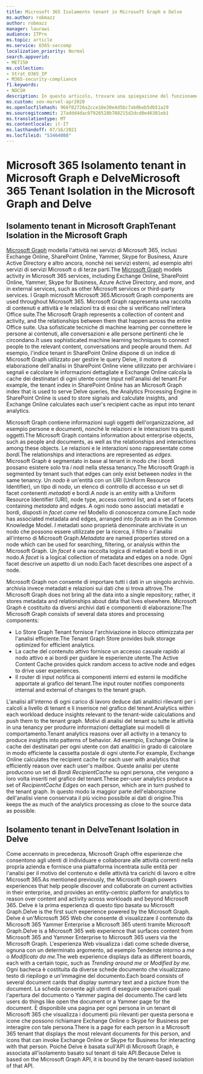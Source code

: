 ```yaml
---
title: Microsoft 365 Isolamento tenant in Microsoft Graph e Delve
ms.author: robmazz
author: robmazz
manager: laurawi
audience: ITPro
ms.topic: article
ms.service: O365-seccomp
localization_priority: Normal
search.appverid:
- MET150
ms.collection:
- Strat_O365_IP
- M365-security-compliance
f1.keywords:
- NOCSH
description: In questo articolo, trovare una spiegazione del funzionamento Microsoft 365'isolamento del tenant nell'Office Graph e in Delve.
ms.custom: seo-marvel-apr2020
ms.openlocfilehash: 966f02726a2cce18e30e4d5bc7ab0beb5db51a29
ms.sourcegitcommit: 27addd4dac07926528b788215d2dcd0e46301eb1
ms.translationtype: MT
ms.contentlocale: it-IT
ms.lasthandoff: 07/16/2021
ms.locfileid: "53464088"
---
```

# <a name="microsoft-365-tenant-isolation-in-the-microsoft-graph-and-delve"></a><span data-ttu-id="b18eb-103">Microsoft 365 Isolamento tenant in Microsoft Graph e Delve</span><span class="sxs-lookup"><span data-stu-id="b18eb-103">Microsoft 365 Tenant Isolation in the Microsoft Graph and Delve</span></span>

## <a name="tenant-isolation-in-the-microsoft-graph"></a><span data-ttu-id="b18eb-104">Isolamento tenant in Microsoft Graph</span><span class="sxs-lookup"><span data-stu-id="b18eb-104">Tenant Isolation in the Microsoft Graph</span></span>

<span data-ttu-id="b18eb-105">[Microsoft Graph](https://developer.microsoft.com/graph) modella l'attività nei servizi di Microsoft 365, inclusi Exchange Online, SharePoint Online, Yammer, Skype for Business, Azure Active Directory e altro ancora, nonché nei servizi esterni, ad esempio altri servizi di servizi Microsoft o di terze parti.</span><span class="sxs-lookup"><span data-stu-id="b18eb-105">The [Microsoft Graph](https://developer.microsoft.com/graph) models activity in Microsoft 365 services, including Exchange Online, SharePoint Online, Yammer, Skype for Business, Azure Active Directory, and more, and in external services, such as other Microsoft services or third-party services.</span></span> <span data-ttu-id="b18eb-106">I Graph microsoft Microsoft 365.</span><span class="sxs-lookup"><span data-stu-id="b18eb-106">Microsoft Graph components are used throughout Microsoft 365.</span></span> <span data-ttu-id="b18eb-107">Microsoft Graph rappresenta una raccolta di contenuti e attività e le relazioni tra di essi che si verificano nell'intera Office suite.</span><span class="sxs-lookup"><span data-stu-id="b18eb-107">The Microsoft Graph represents a collection of content and activity, and the relationships between them that happen across the entire Office suite.</span></span> <span data-ttu-id="b18eb-108">Usa sofisticate tecniche di machine learning per connettere le persone ai contenuti, alle conversazioni e alle persone pertinenti che le circondano.</span><span class="sxs-lookup"><span data-stu-id="b18eb-108">It uses sophisticated machine learning techniques to connect people to the relevant content, conversations and people around them.</span></span> <span data-ttu-id="b18eb-109">Ad esempio, l'indice tenant in SharePoint Online dispone di un indice di Microsoft Graph utilizzato per gestire le query Delve, il motore di elaborazione dell'analisi in SharePoint Online viene utilizzato per archiviare i segnali e calcolare le informazioni dettagliate e Exchange Online calcola la cache dei destinatari di ogni utente come input nell'analisi del tenant.</span><span class="sxs-lookup"><span data-stu-id="b18eb-109">For example, the tenant index in SharePoint Online has an Microsoft Graph index that is used to serve Delve queries, the Analytics Processing Engine in SharePoint Online is used to store signals and calculate insights, and Exchange Online calculates each user's recipient cache as input into tenant analytics.</span></span>

<span data-ttu-id="b18eb-110">Microsoft Graph contiene informazioni sugli oggetti dell'organizzazione, ad esempio persone e documenti, nonché le relazioni e le interazioni tra questi oggetti.</span><span class="sxs-lookup"><span data-stu-id="b18eb-110">The Microsoft Graph contains information about enterprise objects, such as people and documents, as well as the relationships and interactions among these objects.</span></span> <span data-ttu-id="b18eb-111">Le relazioni e le interazioni sono rappresentate come *bordi.*</span><span class="sxs-lookup"><span data-stu-id="b18eb-111">The relationships and interactions are represented as *edges*.</span></span> <span data-ttu-id="b18eb-112">Microsoft Graph è segmentato in base al tenant in modo che i bordi possano esistere solo tra *i nodi* nella stessa tenancy.</span><span class="sxs-lookup"><span data-stu-id="b18eb-112">The Microsoft Graph is segmented by tenant such that edges can only exist between *nodes* in the same tenancy.</span></span> <span data-ttu-id="b18eb-113">Un *nodo* è un'entità con un URI (Uniform Resource Identifier), un tipo di nodo, un elenco di controllo di accesso e un set di facet contenenti *metadati* e bordi.</span><span class="sxs-lookup"><span data-stu-id="b18eb-113">A *node* is an entity with a Uniform Resource Identifier (URI), node type, access control list, and a set of facets containing *metadata* and edges.</span></span> <span data-ttu-id="b18eb-114">A ogni nodo sono associati metadati e bordi, disposti in *facet come* nel Modello di conoscenza comune.</span><span class="sxs-lookup"><span data-stu-id="b18eb-114">Each node has associated metadata and edges, arranged into *facets* as in the Common Knowledge Model.</span></span> <span data-ttu-id="b18eb-115">*I* metadati sono proprietà denominate archiviate in un nodo che possono essere utilizzate per la ricerca, il filtro o l'analisi all'interno di Microsoft Graph.</span><span class="sxs-lookup"><span data-stu-id="b18eb-115">*Metadata* are named properties stored on a node which can be used for searching, filtering, or analysis within the Microsoft Graph.</span></span> <span data-ttu-id="b18eb-116">Un *facet* è una raccolta logica di metadati e bordi in un nodo.</span><span class="sxs-lookup"><span data-stu-id="b18eb-116">A *facet* is a logical collection of metadata and edges on a node.</span></span> <span data-ttu-id="b18eb-117">Ogni facet descrive un aspetto di un nodo.</span><span class="sxs-lookup"><span data-stu-id="b18eb-117">Each facet describes one aspect of a node.</span></span> 

<span data-ttu-id="b18eb-118">Microsoft Graph non consente di importare tutti i dati in un singolo archivio. archivia invece metadati e relazioni sui dati che si trova altrove.</span><span class="sxs-lookup"><span data-stu-id="b18eb-118">The Microsoft Graph does not bring all the data into a single repository; rather, it stores metadata and relationships about data that lives elsewhere.</span></span> <span data-ttu-id="b18eb-119">Microsoft Graph è costituito da diversi archivi dati e componenti di elaborazione:</span><span class="sxs-lookup"><span data-stu-id="b18eb-119">The Microsoft Graph consists of several data stores and processing components:</span></span>

- <span data-ttu-id="b18eb-120">Lo Store Graph Tenant fornisce l'archiviazione in blocco ottimizzata per l'analisi efficiente.</span><span class="sxs-lookup"><span data-stu-id="b18eb-120">The Tenant Graph Store provides bulk storage optimized for efficient analytics.</span></span>
- <span data-ttu-id="b18eb-121">La cache del contenuto attivo fornisce un accesso casuale rapido al nodo attivo e ai bordi per guidare le esperienze utente.</span><span class="sxs-lookup"><span data-stu-id="b18eb-121">The Active Content Cache provides quick random access to active node and edges to drive user experiences.</span></span>
- <span data-ttu-id="b18eb-122">Il router di input notifica ai componenti interni ed esterni le modifiche apportate al grafico del tenant.</span><span class="sxs-lookup"><span data-stu-id="b18eb-122">The input router notifies components internal and external of changes to the tenant graph.</span></span>

<span data-ttu-id="b18eb-123">L'analisi all'interno di ogni carico di lavoro deduce dati analitici rilevanti per i calcoli a livello di tenant e li inserisce nel grafico del tenant.</span><span class="sxs-lookup"><span data-stu-id="b18eb-123">Analytics within each workload deduce insights relevant to the tenant-wide calculations and push them to the tenant graph.</span></span> <span data-ttu-id="b18eb-124">Motivi di analisi del tenant su tutte le attività in una tenancy per produrre informazioni dettagliate sui modelli di comportamento.</span><span class="sxs-lookup"><span data-stu-id="b18eb-124">Tenant analytics reasons over all activity in a tenancy to produce insights into patterns of behavior.</span></span> <span data-ttu-id="b18eb-125">Ad esempio, Exchange Online la cache dei destinatari per ogni utente con dati analitici in grado di calcolare in modo efficiente la cassetta postale di ogni utente.</span><span class="sxs-lookup"><span data-stu-id="b18eb-125">For example, Exchange Online calculates the recipient cache for each user with analytics that efficiently reason over each user's mailbox.</span></span> <span data-ttu-id="b18eb-126">Queste analisi per utente producono un set di *Bordi RecipientCache* su ogni persona, che vengono a loro volta inseriti nel grafico del tenant.</span><span class="sxs-lookup"><span data-stu-id="b18eb-126">These per-user analytics produce a set of *RecipientCache Edges* on each person, which are in turn pushed to the tenant graph.</span></span> <span data-ttu-id="b18eb-127">In questo modo la maggior parte dell'elaborazione dell'analisi viene conservata il più vicino possibile ai dati di origine.</span><span class="sxs-lookup"><span data-stu-id="b18eb-127">This keeps the as much of the analytics processing as close to the source data as possible.</span></span>

## <a name="tenant-isolation-in-delve"></a><span data-ttu-id="b18eb-128">Isolamento tenant in Delve</span><span class="sxs-lookup"><span data-stu-id="b18eb-128">Tenant Isolation in Delve</span></span>

<span data-ttu-id="b18eb-129">Come accennato in precedenza, Microsoft Graph offre esperienze che consentono agli utenti di individuare e collaborare alle attività correnti nella propria azienda e fornisce una piattaforma incentrata sulle entità per l'analisi per il motivo del contenuto e delle attività tra carichi di lavoro e oltre Microsoft 365.</span><span class="sxs-lookup"><span data-stu-id="b18eb-129">As mentioned previously, the Microsoft Graph powers experiences that help people discover and collaborate on current activities in their enterprise, and provides an entity-centric platform for analytics to reason over content and activity across workloads and beyond Microsoft 365.</span></span> <span data-ttu-id="b18eb-130">Delve è la prima esperienza di questo tipo basata su Microsoft Graph.</span><span class="sxs-lookup"><span data-stu-id="b18eb-130">Delve is the first such experience powered by the Microsoft Graph.</span></span>
<span data-ttu-id="b18eb-131">Delve è un'Microsoft 365 Web che consente di visualizzare il contenuto da Microsoft 365 Yammer Enterprise a Microsoft 365 utenti tramite Microsoft Graph.</span><span class="sxs-lookup"><span data-stu-id="b18eb-131">Delve is a Microsoft 365 web experience that surfaces content from Microsoft 365 and Yammer Enterprise to Microsoft 365 users via the Microsoft Graph.</span></span> <span data-ttu-id="b18eb-132">L'esperienza Web visualizza i dati come schede diverse, ognuna con un determinato argomento, ad esempio Tendenze intorno a *me* o *Modificato da me*.</span><span class="sxs-lookup"><span data-stu-id="b18eb-132">The web experience displays data as different boards, each with a certain topic, such as *Trending around me* or *Modified by me*.</span></span> <span data-ttu-id="b18eb-133">Ogni bacheca è costituita da diverse schede documento che visualizzano testo di riepilogo e un'immagine del documento.</span><span class="sxs-lookup"><span data-stu-id="b18eb-133">Each board consists of several document cards that display summary text and a picture from the document.</span></span> <span data-ttu-id="b18eb-134">La scheda consente agli utenti di eseguire operazioni quali l'apertura del documento o Yammer pagina del documento.</span><span class="sxs-lookup"><span data-stu-id="b18eb-134">The card lets users do things like open the document or a Yammer page for the document.</span></span> <span data-ttu-id="b18eb-135">È disponibile una pagina per ogni persona in un tenant di Microsoft 365 che visualizza i documenti più rilevanti per questa persona e icone che possono richiamare Exchange Online o Skype for Business per interagire con tale persona.</span><span class="sxs-lookup"><span data-stu-id="b18eb-135">There is a page for each person in a Microsoft 365 tenant that displays the most relevant documents for this person, and icons that can invoke Exchange Online or Skype for Business for interacting with that person.</span></span> <span data-ttu-id="b18eb-136">Poiché Delve è basata sull'API di Microsoft Graph, è associata all'isolamento basato sul tenant di tale API.</span><span class="sxs-lookup"><span data-stu-id="b18eb-136">Because Delve is based on the Microsoft Graph API, it is bound by the tenant-based isolation of that API.</span></span>